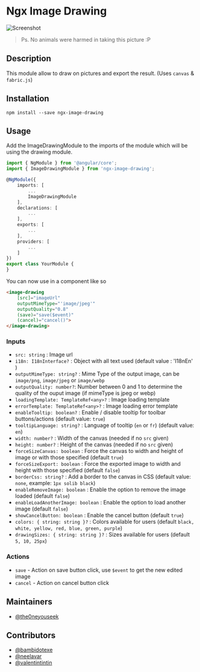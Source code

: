 # Ngx Image Drawing

![Screenshot](.github/screenshot.jpg)

> Ps. No animals were harmed in taking this picture :P

## Description

This module allow to draw on pictures and export the result. (Uses `canvas` & `fabric.js`)

## Installation

`npm install --save ngx-image-drawing`

## Usage

Add the ImageDrawingModule to the imports of the module which will be using the drawing module.
```ts
import { NgModule } from '@angular/core';
import { ImageDrawingModule } from 'ngx-image-drawing';

@NgModule({
    imports: [
        ...
        ImageDrawingModule
    ],
    declarations: [
        ...
    ],
    exports: [
        ...
    ],
    providers: [
        ...
    ]
})
export class YourModule {
}
```

You can now use in a component like so
```html
<image-drawing
    [src]="imageUrl"
    outputMimeType="'image/jpeg'"
    outputQuality="0.8"
    (save)="save($event)"
    (cancel)="cancel()">
</image-drawing>
```

### Inputs

- `src: string` : Image url
- `i18n: I18nInterface?` : Object with all text used (default value : 'I18nEn' )
- `outputMimeType: string?` : Mime Type of the output image, can be `image/png`, `image/jpeg` or `image/webp`
- `outputQuality: number?`: Number between 0 and 1 to determine the quality of the ouput image (if mimeType is jpeg or webp)
- `loadingTemplate: TemplateRef<any>?` : Image loading template
- `errorTemplate: TemplateRef<any>?` : Image loading error template
- `enableTooltip: boolean?` : Enable / disable tooltip for toolbar buttons/actions (default value: `true`)
- `tooltipLanguage: string?` : Language of tooltip (`en` or `fr`) (default value: `en`)
- `width: number?` : Width of the canvas (needed if no `src` given)
- `height: number?` : Height of the canvas (needed if no `src` given)
- `forceSizeCanvas: boolean` : Force the canvas to width and height of image or with those specified (default `true`)
- `forceSizeExport: boolean` : Force the exported image to width and height with those specified (default `false`)
- `borderCss: string?` : Add a border to the canvas in CSS (default value: `none`, example: `1px solib black`)
- `enableRemoveImage: boolean` : Enable the option to remove the image loaded (default `false`)
- `enableLoadAnotherImage: boolean` : Enable the option to load another image (default `false`)
- `showCancelButton: boolean` : Enable the cancel button (default `true`)
- `colors: { string: string }?` : Colors available for users (default `black, white, yellow, red, blue, green, purple`)
- `drawingSizes: { string: string }?` : Sizes available for users (default `5, 10, 25px`)

### Actions
- `save` - Action on save button click, use `$event` to get the new edited image
- `cancel` - Action on cancel button click

## Maintainers

- [@the0neyouseek](https://github.com/the0neyouseek)

## Contributors

- [@bambidotexe](https://github.com/bambidotexe)
- [@neelavar](https://github.com/neelavar)
- [@valentintintin](https://github.com/valentintintin)
